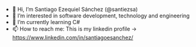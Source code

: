 - 👋 Hi, I’m  Santiago Ezequiel Sánchez (@santiezsa)
- 👀 I’m interested in software development, technology and engineering
- 🌱 I’m currently learning C#
- 📫 How to reach me: This is my linkedin profile -> https://www.linkedin.com/in/santiagoesanchez/

<!---
santiezsa/santiezsa is a ✨ special ✨ repository because its `README.md` (this file) appears on your GitHub profile.
You can click the Preview link to take a look at your changes.
--->

